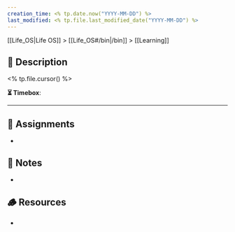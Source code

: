 ```yaml
---
creation_time: <% tp.date.now("YYYY-MM-DD") %>
last_modified: <% tp.file.last_modified_date("YYYY-MM-DD") %>
---
```


[[Life_OS|Life OS]] > [[Life_OS#/bin|/bin]] > [[Learning]]

## 📄 Description

<% tp.file.cursor() %>

**⏳ Timebox**: 

---

## 🎯 Assignments

- 

## 📜 Notes

- 

## 🪵 Resources

- 
